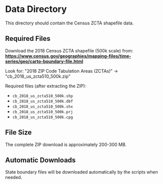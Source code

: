 # Data Directory

This directory should contain the Census ZCTA shapefile data.

## Required Files

Download the 2018 Census ZCTA shapefile (500k scale) from:
**https://www.census.gov/geographies/mapping-files/time-series/geo/carto-boundary-file.html**

Look for: "2018 ZIP Code Tabulation Areas (ZCTAs)" → "cb_2018_us_zcta510_500k.zip"

Required files (after extracting the ZIP):
- `cb_2018_us_zcta510_500k.shp`
- `cb_2018_us_zcta510_500k.dbf`
- `cb_2018_us_zcta510_500k.shx`
- `cb_2018_us_zcta510_500k.prj`
- `cb_2018_us_zcta510_500k.cpg`

## File Size
The complete ZIP download is approximately 200-300 MB.

## Automatic Downloads
State boundary files will be downloaded automatically by the scripts when needed.
